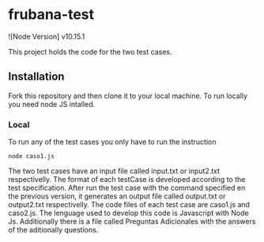 # frubana-test

![Node Version] v10.15.1

This project holds the code for the two test cases.

## Installation
Fork this repository and then clone it to your local machine. To run locally you need node JS intalled.

### Local
To run any of the test cases you only have to run the instruction 
<br>
```
node caso1.js
```
The two test cases have an input file called input.txt or input2.txt respectivelly. The format of each testCase is developed according to the test specification. After run the test case with the command specified en the previous version, it generates an output file called output.txt or output2.txt respectivelly.
The code files of each test case are caso1.js and caso2.js. The lenguage used to develop this code is Javascript with Node Js. Additionally there is a file called Preguntas Adicionales with the answers of the aditionally questions.
